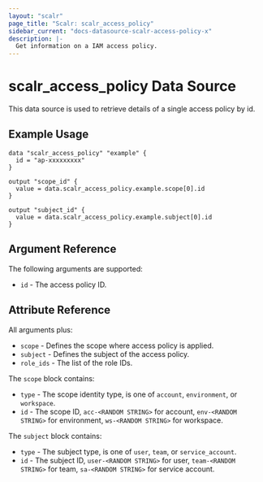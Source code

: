 ```yaml
---
layout: "scalr"
page_title: "Scalr: scalr_access_policy"
sidebar_current: "docs-datasource-scalr-access-policy-x"
description: |-
  Get information on a IAM access policy.
---
```


# scalr_access_policy Data Source

This data source is used to retrieve details of a single access policy by id.

## Example Usage

```hcl
data "scalr_access_policy" "example" {
  id = "ap-xxxxxxxxx"
}

output "scope_id" {
  value = data.scalr_access_policy.example.scope[0].id
}

output "subject_id" {
  value = data.scalr_access_policy.example.subject[0].id
}
```

## Argument Reference

The following arguments are supported:

* `id` - The access policy ID.

## Attribute Reference

All arguments plus:

* `scope` - Defines the scope where access policy is applied.
* `subject` - Defines the subject of the access policy.
* `role_ids` - The list of the role IDs.

The `scope` block contains:

* `type` - The scope identity type, is one of `account`, `environment`, or `workspace`.
* `id` - The scope ID, `acc-<RANDOM STRING>` for account, `env-<RANDOM STRING>` for environment, `ws-<RANDOM STRING>` for workspace.

The `subject` block contains:

* `type` - The subject type, is one of `user`, `team`, or `service_account`.
* `id` - The subject ID, `user-<RANDOM STRING>` for user, `team-<RANDOM STRING>` for team, `sa-<RANDOM STRING>` for service account.
